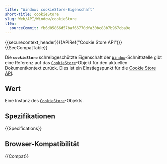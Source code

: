```yaml
---
title: "Window: cookieStore-Eigenschaft"
short-title: cookieStore
slug: Web/API/Window/cookieStore
l10n:
  sourceCommit: fb6d05866d57baf66770dfa30bc88b7b967cba9e
---
```


{{securecontext_header}}{{APIRef("Cookie Store API")}}{{SeeCompatTable}}

Die **`cookieStore`** schreibgeschützte Eigenschaft der [`Window`](/de/docs/Web/API/Window)-Schnittstelle gibt eine Referenz auf das [`CookieStore`](/de/docs/Web/API/CookieStore)-Objekt für den aktuellen Dokumentkontext zurück. Dies ist ein Einstiegspunkt für die [Cookie Store API](/de/docs/Web/API/Cookie_Store_API).

## Wert

Eine Instanz des [`CookieStore`](/de/docs/Web/API/CookieStore)-Objekts.

## Spezifikationen

{{Specifications}}

## Browser-Kompatibilität

{{Compat}}

